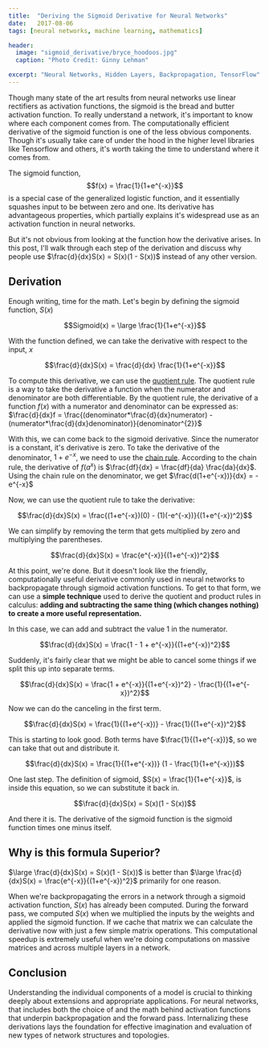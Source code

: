 ```yaml
---
title:  "Deriving the Sigmoid Derivative for Neural Networks"
date:   2017-08-06
tags: [neural networks, machine learning, mathematics]

header:
  image: "sigmoid_derivative/bryce_hoodoos.jpg"
  caption: "Photo Credit: Ginny Lehman"

excerpt: "Neural Networks, Hidden Layers, Backpropagation, TensorFlow"
---
```


Though many state of the art results from neural networks use linear rectifiers as activation functions, the sigmoid is the bread and butter activation function. To really understand a network, it's important to know where each component comes from. The computationally efficient derivative of the sigmoid function is one of the less obvious components. Though it's usually take care of under the hood in the higher level libraries like Tensorflow and others, it's worth taking the time to understand where it comes from.

The sigmoid function, $$f(x) = \frac{1}{1+e^{-x}}$$ is a special case of the generalized logistic function, and it essentially squashes input to be between zero and one. Its derivative has advantageous properties, which partially explains it's widespread use as an activation function in neural networks.

But it's not obvious from looking at the function how the derivative arises. In this post, I'll walk through each step of the derivation and discuss why people use $\frac{d}{dx}S(x) = S(x)(1 - S(x))$ instead of any other version.


## Derivation

Enough writing, time for the math. Let's begin by defining the sigmoid function, $S(x)$

$$Sigmoid(x) = \large \frac{1}{1+e^{-x}}$$

With the function defined, we can take the derivative with respect to the input, $x$

$$\frac{d}{dx}S(x) = \frac{d}{dx} \frac{1}{1+e^{-x}}$$

To compute this derivative, we can use the [quotient rule](https://en.wikipedia.org/wiki/Quotient_rule). The quotient rule is a way to take the derivative a function when the numerator and denominator are both differentiable. By the quotient rule, the derivative of a function $f(x)$ with a numerator and denominator can be expressed as: $\frac{d}{dx}f = \frac{(denominator*\frac{d}{dx}numerator) - (numerator*\frac{d}{dx}denominator)}{denominator^{2}}$

With this, we can come back to the sigmoid derivative. Since the numerator is a constant, it's derivative is zero. To take the derivative of the denominator, $1+e^{-x}$, we need to use the [chain rule](https://en.wikipedia.org/wiki/Chain_rule). According to the chain rule, the derivative of $f(a^{x})$ is $\frac{df}{dx} = \frac{df}{da} \frac{da}{dx}$. Using the chain rule on the denominator, we get $\frac{d(1+e^{-x})}{dx} = -e^{-x}$

Now, we can use the quotient rule to take the derivative:

$$\frac{d}{dx}S(x) = \frac{(1+e^{-x})(0) - (1)(-e^{-x})}{(1+e^{-x})^2}$$

We can simplify by removing the term that gets multiplied by zero and multiplying the parentheses.

$$\frac{d}{dx}S(x) = \frac{e^{-x}}{(1+e^{-x})^2}$$


At this point, we're done. But it doesn't look like the friendly, computationally useful derivative commonly used in neural networks to backpropagate through sigmoid activation functions. To get to that form, we can use a **simple technique** used to derive the quotient and product rules in calculus: **adding and subtracting the same thing (which changes nothing) to create a more useful representation.**


In this case, we can add and subtract the value 1 in the numerator.

$$\frac{d}{dx}S(x) = \frac{1 - 1 + e^{-x}}{(1+e^{-x})^2}$$

Suddenly, it's fairly clear that we might be able to cancel some things if we split this up into separate terms.

$$\frac{d}{dx}S(x) = \frac{1 + e^{-x}}{(1+e^{-x})^2} - \frac{1}{(1+e^{-x})^2}$$

Now we can do the canceling in the first term.

$$\frac{d}{dx}S(x) = \frac{1}{(1+e^{-x})} - \frac{1}{(1+e^{-x})^2}$$

This is starting to look good. Both terms have $\frac{1}{(1+e^{-x})}$, so we can take that out and distribute it.

$$\frac{d}{dx}S(x) = \frac{1}{(1+e^{-x})} (1 - \frac{1}{1+e^{-x}})$$

One last step. The definition of sigmoid, $S(x) = \frac{1}{1+e^{-x}}$,  is inside this equation, so we can substitute it back in.

$$\frac{d}{dx}S(x) = S(x)(1 - S(x))$$

And there it is. The derivative of the sigmoid function is the sigmoid function times one minus itself.

## Why is this formula Superior?

$\large \frac{d}{dx}S(x) = S(x)(1 - S(x))$ is better than $\large \frac{d}{dx}S(x) = \frac{e^{-x}}{(1+e^{-x})^2}$ primarily for one reason.

When we're backpropagating the errors in a network through a sigmoid activation function, $S(x)$ has already been computed. During the forward pass, we computed $S(x)$ when we multiplied the inputs by the weights and applied the sigmoid function. If we cache that matrix we can calculate the derivative now with just a few simple matrix operations. This computational speedup is extremely useful when we're doing computations on massive matrices and across multiple layers in a network.



## Conclusion

Understanding the individual components of a model is crucial to thinking deeply about extensions and appropriate applications. For neural networks, that includes both the choice of and the math behind activation functions that underpin backpropagation and the forward pass. Internalizing these derivations lays the foundation for effective imagination and evaluation of new types of network structures and topologies.
